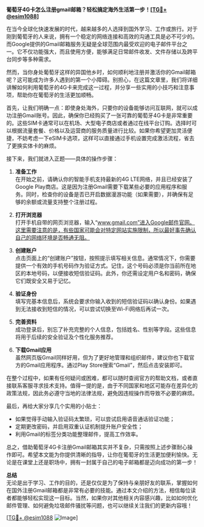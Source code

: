 **葡萄牙4G卡怎么注册gmail邮箱？轻松搞定海外生活第一步！[[TG💪+ @esim1088](https://t.me/s/esim1088)]**

在当今全球化快速发展的时代，越来越多的人选择到国外学习、工作或旅行。对于刚到葡萄牙的人来说，拥有一个稳定的网络连接和高效的沟通工具是必不可少的。而Google提供的Gmail邮箱服务无疑是全球范围内最受欢迎的电子邮件平台之一。它不仅功能强大，而且使用方便，能够满足日常邮件收发、文件存储以及跨平台同步等多种需求。

然而，当你身处葡萄牙这样的异国他乡时，如何顺利地注册并激活你的Gmail邮箱呢？这可能成为许多人遇到的第一个小障碍。别担心，在这篇文章里，我们将详细讲解如何利用葡萄牙的4G卡来完成这一过程，并分享一些实用的小技巧和注意事项，帮助你在葡萄牙的生活更加顺畅。

首先，让我们明确一点：即使身处海外，只要你的设备能够访问互联网，就可以成功注册Gmail账号。因此，确保你已经购买了一张可靠的葡萄牙4G卡是非常重要的。这些SIM卡通常可以在机场、大型电子商店或者通过在线平台订购。选择时可以根据流量套餐、价格以及运营商的服务质量进行比较。如果你希望更加灵活便捷，不妨考虑一下eSIM卡选项，这样可以直接通过手机设置完成激活流程，省去了更换实体卡的麻烦。

接下来，我们就进入正题——具体的操作步骤：

1. **准备工作**  
   在开始之前，请确认你的智能手机支持最新的4G LTE网络，并且已经安装了Google Play商店。这是因为注册Gmail需要下载某些必要的应用程序和服务。同时，检查你的设备是否已开启数据漫游功能（如果需要），并确保有足够的余额或流量支持整个注册过程。

2. **打开浏览器**  
   打开手机自带的网页浏览器，输入“www.gmail.com”进入Google邮件官网。这里需要注意的是，有些国家可能会对特定网站实施限制，所以最好事先确认自己的网络环境是否畅通无阻。

3. **创建账户**  
   点击页面上的“创建账户”按钮，按照提示填写相关信息。通常情况下，你需要提供一个有效的手机号码作为验证方式。记住，这个号码必须是你当前所在地区的本地号码，以便接收短信验证码。此外，你还需设定用户名和密码，确保它们既安全又易于记忆。

4. **验证身份**  
   填写完基本信息后，系统会要求你输入收到的短信验证码以确认身份。如果遇到无法接收到短信的情况，可以尝试切换至Wi-Fi网络后再试一次。

5. **完善资料**  
   成功登录后，别忘了补充完整的个人信息，包括姓名、性别等字段。这些信息将用于后续的安全验证及个性化服务推荐。

6. **下载Gmail应用**  
   虽然网页版Gmail同样好用，但为了更好地管理和组织邮件，建议你也下载官方的Gmail应用程序。通过Play Store搜索“Gmail”，然后点击安装即可。

在整个过程中，如果有任何疑问或困难，都可以随时查阅官方的帮助文档，或者直接联系客服寻求技术支持。值得一提的是，由于不同国家和地区可能存在差异化的政策法规，因此务必遵守当地的法律法规，避免因违规操作而导致不必要的麻烦。

最后，再给大家分享几个实用的小贴士：
- 如果觉得手动输入验证码太繁琐，可以尝试启用语音通话验证功能；
- 定期更改密码，并启用双重认证机制提升账户安全性；
- 利用Gmail的标签分类功能整理邮件，提高工作效率。

总之，借助葡萄牙4G卡注册Gmail邮箱其实并不复杂，只需按照上述步骤耐心操作即可。希望本文能为你提供清晰的指导，让你在葡萄牙的生活更加便利愉快。无论是在课堂上还是职场中，拥有一封属于自己的电子邮箱都是迈向成功的第一步！

**总结**  
无论是出于学习、工作的目的，还是仅仅是为了保持与亲朋好友的联系，掌握如何在国外注册Gmail邮箱都是非常有必要的技能。通过本文介绍的方法，相信每位读者都能够轻松实现这一目标。当然，如果你对其他相关内容感兴趣，比如如何优化邮件管理、如何避免垃圾邮件骚扰等问题，也可以继续关注我们的更新内容哦！

[[TG💪+ @esim1088](https://t.me/s/esim1088) ![Image](https://i.postimg.cc/4NQfJmqS/Snipaste-2025-05-13-00-14-12.png)]